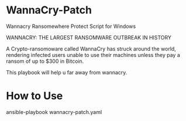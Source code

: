# WannaCry-Patch
Wannacry Ransomewhere Protect Script for Windows

WANNACRY: THE LARGEST RANSOMWARE OUTBREAK IN HISTORY

A Crypto-ransomoware called WannaCry has struck around the world, rendering infected users unable to use their machines unless they pay a ransom of up to $300 in Bitcoin.

This playbook will help u far away from wannacry.

# How to Use

ansible-playbook wannacry-patch.yaml
